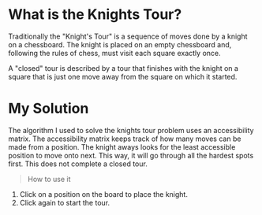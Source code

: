 # What is the Knights Tour?

Traditionally the "Knight's Tour" is a sequence of moves done by a knight on a chessboard. The knight is placed on an empty chessboard and, following the rules of chess, must visit each square exactly once.

A "closed" tour is described by a tour that finishes with the knight on a square that is just one move away from the square on which it started.

# My Solution

The algorithm I used to solve the knights tour problem uses an accessibility matrix. The accessibility matrix keeps track of how many moves can be made from a position. The knight aways looks for the least accessible position to move onto next. This way, it will go through all the hardest spots first. This does not complete a closed tour.

> How to use it

1. Click on a position on the board to place the knight.
2. Click again to start the tour.
